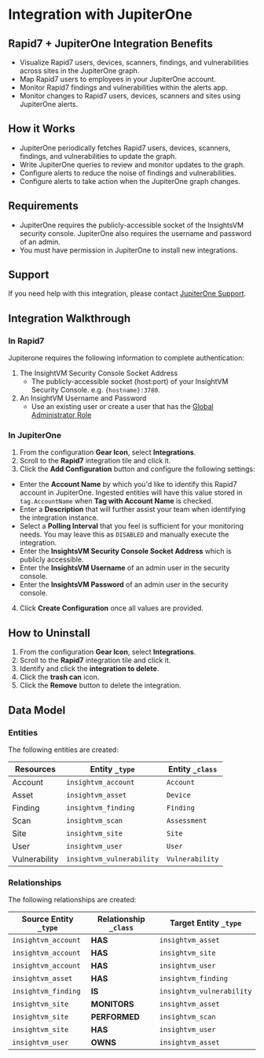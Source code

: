 # Integration with JupiterOne

## Rapid7 + JupiterOne Integration Benefits

- Visualize Rapid7 users, devices, scanners, findings, and vulnerabilities
  across sites in the JupiterOne graph.
- Map Rapid7 users to employees in your JupiterOne account.
- Monitor Rapid7 findings and vulnerabilities within the alerts app.
- Monitor changes to Rapid7 users, devices, scanners and sites using JupiterOne
  alerts.

## How it Works

- JupiterOne periodically fetches Rapid7 users, devices, scanners, findings, and
  vulnerabilities to update the graph.
- Write JupiterOne queries to review and monitor updates to the graph.
- Configure alerts to reduce the noise of findings and vulnerabilities.
- Configure alerts to take action when the JupiterOne graph changes.

## Requirements

- JupiterOne requires the publicly-accessible socket of the InsightsVM security
  console. JupiterOne also requires the username and password of an admin.
- You must have permission in JupiterOne to install new integrations.

## Support

If you need help with this integration, please contact
[JupiterOne Support](https://support.jupiterone.io).

## Integration Walkthrough

### In Rapid7

Jupiterone requires the following information to complete authentication:

1. The InsightVM Security Console Socket Address
   - The publicly-accessible socket (host:port) of your InsightVM Security
     Console. e.g. `{hostname}:3780`.
2. An InsightVM Username and Password
   - Use an existing user or create a user that has the
     [Global Administrator Role](https://docs.rapid7.com/insightvm/managing-users-and-authentication/#global-administrator)

### In JupiterOne

1. From the configuration **Gear Icon**, select **Integrations**.
2. Scroll to the **Rapid7** integration tile and click it.
3. Click the **Add Configuration** button and configure the following settings:

- Enter the **Account Name** by which you'd like to identify this Rapid7 account
  in JupiterOne. Ingested entities will have this value stored in
  `tag.AccountName` when **Tag with Account Name** is checked.
- Enter a **Description** that will further assist your team when identifying
  the integration instance.
- Select a **Polling Interval** that you feel is sufficient for your monitoring
  needs. You may leave this as `DISABLED` and manually execute the integration.
- Enter the **InsightsVM Security Console Socket Address** which is publicly
  accessible.
- Enter the **InsightsVM Username** of an admin user in the security console.
- Enter the **InsightsVM Password** of an admin user in the security console.

4. Click **Create Configuration** once all values are provided.

## How to Uninstall

1. From the configuration **Gear Icon**, select **Integrations**.
2. Scroll to the **Rapid7** integration tile and click it.
3. Identify and click the **integration to delete**.
4. Click the **trash can** icon.
5. Click the **Remove** button to delete the integration.

<!-- {J1_DOCUMENTATION_MARKER_START} -->
<!--
********************************************************************************
NOTE: ALL OF THE FOLLOWING DOCUMENTATION IS GENERATED USING THE
"j1-integration document" COMMAND. DO NOT EDIT BY HAND! PLEASE SEE THE DEVELOPER
DOCUMENTATION FOR USAGE INFORMATION:

https://github.com/JupiterOne/sdk/blob/main/docs/integrations/development.md
********************************************************************************
-->

## Data Model

### Entities

The following entities are created:

| Resources     | Entity `_type`            | Entity `_class` |
| ------------- | ------------------------- | --------------- |
| Account       | `insightvm_account`       | `Account`       |
| Asset         | `insightvm_asset`         | `Device`        |
| Finding       | `insightvm_finding`       | `Finding`       |
| Scan          | `insightvm_scan`          | `Assessment`    |
| Site          | `insightvm_site`          | `Site`          |
| User          | `insightvm_user`          | `User`          |
| Vulnerability | `insightvm_vulnerability` | `Vulnerability` |

### Relationships

The following relationships are created:

| Source Entity `_type` | Relationship `_class` | Target Entity `_type`     |
| --------------------- | --------------------- | ------------------------- |
| `insightvm_account`   | **HAS**               | `insightvm_asset`         |
| `insightvm_account`   | **HAS**               | `insightvm_site`          |
| `insightvm_account`   | **HAS**               | `insightvm_user`          |
| `insightvm_asset`     | **HAS**               | `insightvm_finding`       |
| `insightvm_finding`   | **IS**                | `insightvm_vulnerability` |
| `insightvm_site`      | **MONITORS**          | `insightvm_asset`         |
| `insightvm_site`      | **PERFORMED**         | `insightvm_scan`          |
| `insightvm_site`      | **HAS**               | `insightvm_user`          |
| `insightvm_user`      | **OWNS**              | `insightvm_asset`         |

<!--
********************************************************************************
END OF GENERATED DOCUMENTATION AFTER BELOW MARKER
********************************************************************************
-->
<!-- {J1_DOCUMENTATION_MARKER_END} -->

